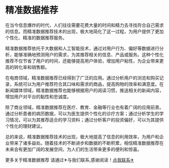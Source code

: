 # 精准数据推荐

在当今信息爆炸的时代，人们往往需要花费大量的时间和精力去寻找符合自己需求的信息。而精准数据推荐技术的出现，极大地简化了这一过程，为用户提供了更加个性化、精准的数据推荐服务。

精准数据推荐依托于大数据和人工智能技术，通过对用户行为、偏好等数据进行分析，能够准确地预测用户的需求，为其推荐相关的信息、产品或服务。这种个性化推荐不仅节省了用户的时间，还能够提高用户体验，增加用户粘性，为企业带来更高的转化率和销售额。

在电商领域，精准数据推荐已经得到了广泛的应用。通过分析用户的浏览和购买记录，系统可以为用户推荐符合其口味和需求的商品，提高购物的效率和满意度。在新闻媒体领域，精准数据推荐也能够根据用户的阅读习惯，推送相关的新闻内容，增加用户对平台的黏性和忠诚度。

除了商业领域，精准数据推荐在医疗、教育、金融等行业也有着广阔的应用前景。通过分析患者的病历数据，可以为医生提供个性化的诊疗方案；通过分析学生的学习情况，可以为其推荐适合的学习资料；通过分析客户的投资偏好，可以为其提供个性化的理财建议。

总的来说，精准数据推荐技术的出现，极大地提高了信息的利用效率，为用户和企业带来了诸多益处。随着技术的不断进步和数据的不断积累，相信精准数据推荐在未来会有更加广阔的发展空间，为人们的生活带来更多的便利和惊喜。

更多关于精准数据推荐 请通过✈与我们联系,感谢阅读！[点我联系✈](https://vip.G208.com)